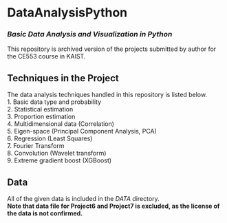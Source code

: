 <H1>DataAnalysisPython</H1>
<H3><i>Basic Data Analysis and Visualization in Python</i></H3>

This repository is archived version of the projects submitted by author for the CE553 course in KAIST.</br>

<H2>Techniques in the Project</H2>
The data analysis techniques handled in this repository is listed below.</br>
1. Basic data type and probability</br>
2. Statistical estimation</br>
3. Proportion estimation</br>
4. Multidimensional data (Correlation)</br>
5. Eigen-space (Principal Component Analysis, PCA)</br>
6. Regression (Least Squares)</br>
7. Fourier Transform</br>
8. Convolution (Wavelet transform)</br>
9. Extreme gradient boost (XGBoost)</br>


<H2>Data</H2>
All of the given data is included in the <i>DATA</i> directory.</br>
<b>Note that data file for Project6 and Project7 is excluded, as the license of the data is not confirmed.</b></br>

